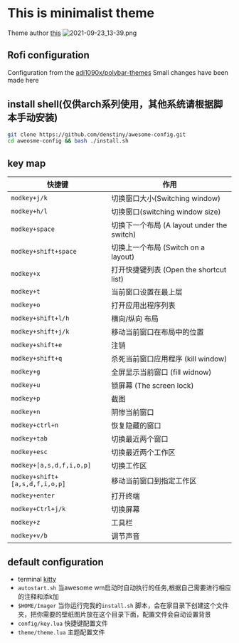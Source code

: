 # This is minimalist theme
Theme author [this](https://github.com/ChocolateBread799)
![2021-09-23_13-39.png](https://i.loli.net/2021/09/23/d8AMNkLbXYV4zlE.png)


## Rofi configuration
Configuration from the [adi1090x/polybar-themes](https://github.com/adi1090x/polybar-themes#grayblocks)
Small changes have been made here

## install shell(仅供arch系列使用，其他系统请根据脚本手动安装)
```sh
git clone https://github.com/denstiny/awesome-config.git
cd aweosme-config && bash ./install.sh
```

## key map
| 快捷键                         | 作用                                       |
| ------------------------------ | ------------------------------------------ |
| `modkey+j/k`                   | 切换窗口大小(Switching window)             |
| `modkey+h/l`                   | 切换窗口(switching window size)            |
| `modkey+space`                 | 切换下一个布局 (A layout under the switch) |
| `modkey+shift+space`           | 切换上一个布局 (Switch on a layout)        |
| `modkey+x`                     | 打开快捷键列表 (Open the shortcut list)    |
| `modkey+t`                     | 当前窗口设置在最上层                       |
| `modkey+o`                     | 打开应用出程序列表                         |
| `modkey+shift+l/h`             | 横向/纵向 布局                             |
| `modkey+shift+j/k`             | 移动当前窗口在布局中的位置                 |
| `modkey+shift+e`               | 注销                                       |
| `modkey+shift+q`               | 杀死当前窗口应用程序 (kill window)         |
| `modkey+g`                     | 全屏显示当前窗口 (fill widnow)             |
| `modkey+u`                     | 锁屏幕 (The screen lock)                   |
| `modkey+p`                     | 截图                                       |
| `modkey+n`                     | 阴惨当前窗口                               |
| `modkey+ctrl+n`                | 恢复隐藏的窗口                             |
| `modkey+tab`                   | 切换最近两个窗口                           |
| `modkey+esc`                   | 切换最近两个工作区                         |
| `modkey+[a,s,d,f,i,o,p]`       | 切换工作区                                 |
| `modkey+shift+[a,s,d,f,i,o,p]` | 移动当前窗口到指定工作区                   |
| `modkey+enter`                 | 打开终端                                   |
| `modkey+Ctrl+j/k`              | 切换屏幕                             |
| `modkey+z`                     | 工具栏                                     |
| `modkey+v/b`                   | 调节声音                                   |

## default configuration
- terminal [kitty](https://github.com/denstiny/awesome-config/blob/4411f7469d61bf049c1cb36e515534135cbe31cb/config/menu.lua#L9)
- `autostart.sh` 当awesome wm启动时自动执行的任务,根据自己需要进行相应的注释和添k加
- `$HOME/Imager` 当你运行完我的`install.sh` 脚本，会在家目录下创建这个文件夹，把你需要的壁纸图片放在这个目录下面，配置文件会自动设置背景
- `config/key.lua` 快捷键配置文件
- `theme/theme.lua` 主题配置文件
